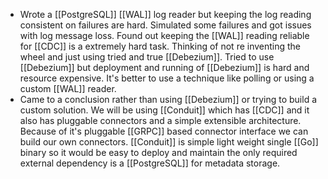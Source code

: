 - Wrote a [[PostgreSQL]] [[WAL]] log reader but keeping the log reading consistent on failures are hard. Simulated some failures and got issues with log message loss. Found out keeping the [[WAL]] reading reliable for [[CDC]] is a extremely hard task. Thinking of not re inventing the wheel and just using tried and true [[Debezium]]. Tried to use [[Debezium]] but deployment and running of [[Debezium]] is hard and resource expensive. It's better to use a technique like polling or using a custom [[WAL]] reader.
- Came to a conclusion rather than using [[Debezium]] or trying to build a custom solution. We will be using [[Conduit]] which has [[CDC]] and it also has pluggable connectors and a simple extensible architecture. Because of it's pluggable [[GRPC]] based connector interface we can build our own connectors. [[Conduit]] is simple light weight single [[Go]] binary so it would be easy to deploy and maintain the only required external dependency is a [[PostgreSQL]] for metadata storage.